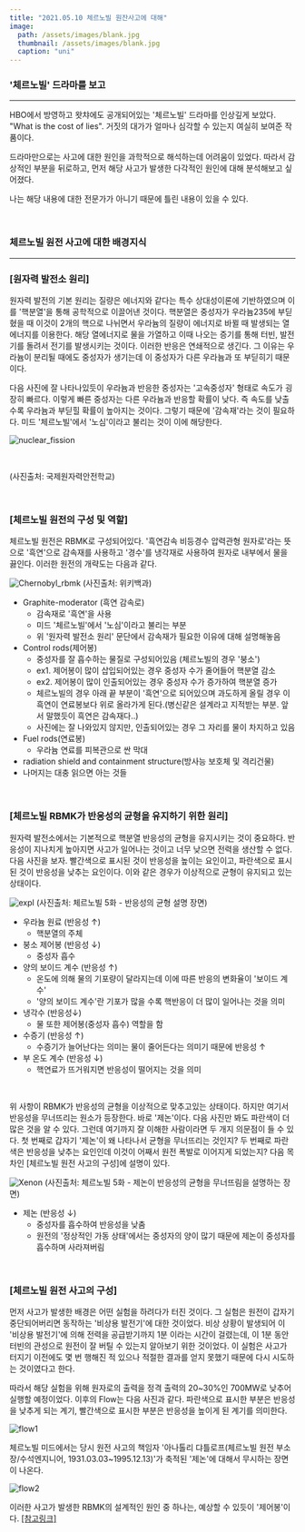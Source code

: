 ```yaml
---
title: "2021.05.10 체르노빌 원잔사고에 대해"
image: 
  path: /assets/images/blank.jpg
  thumbnail: /assets/images/blank.jpg
  caption: "uni"
---
```



### '체르노빌' 드라마를 보고
----

HBO에서 방영하고 왓챠에도 공개되어있는 '체르노빌' 드라마를 인상깊게 보았다. "What is the cost of lies". 거짓의 대가가 얼마나 심각할 수 있는지 여실히 보여준 작품이다. 

드라마만으로는 사고에 대한 원인을 과학적으로 해석하는데 어려움이 있었다. 따라서 감상적인 부분을 뒤로하고, 먼저 해당 사고가 발생한 다각적인 원인에 대해 분석해보고 싶어졌다.

나는 해당 내용에 대한 전문가가 아니기 때문에 틀린 내용이 있을 수 있다. 


<br>


### 체르노빌 원전 사고에 대한 배경지식
----

### [원자력 발전소 원리]

원자력 발전의 기본 원리는 질량은 에너지와 같다는 특수 상대성이론에 기반하였으며 이를 '핵분열'을 통해 공학적으로 이끌어낸 것이다. 핵분열은 중성자가 우라늄235에 부딛혔을 때 이것이 2개의 핵으로 나뉘면서 우라늄의 질량이 에너지로 바뀔 때 발생되는 열에너지를 이용한다. 해당 열에너지로 물을 가열하고 이때 나오는 증기를 통해 터빈, 발전기를 돌려서 전기를 발생시키는 것이다. 이러한 반응은 연쇄적으로 생긴다. 그 이유는 우라늄이 분리될 때에도 중성자가 생기는데 이 중성자가 다른 우라늄과 또 부딛히기 때문이다.

다음 사진에 잘 나타나있듯이 우라늄과 반응한 중성자는 '고속중성자' 형태로 속도가 굉장히 빠르다. 이렇게 빠른 중성자는 다른 우라늄과 반응할 확률이 낮다. 즉 속도를 낮출수록 우라늄과 부딛힐 확률이 높아지는 것이다. 그렇기 때문에 '감속재'라는 것이 필요하다. 미드 '체르노빌'에서 '노심'이라고 불리는 것이 이에 해당한다.

![nuclear_fission](https://jylab.github.io/assets/images/Chernobyl/nuclear_fission.png)

<br>

(사진출처: 국제원자력안전학교)

<br>

### [체르노빌 원전의 구성 및 역할]

체르노빌 원전은 RBMK로 구성되어있다. '흑연감속 비등경수 압력관형 원자로'라는 뜻으로 '흑연'으로 감속재를 사용하고 '경수'를 냉각재로 사용하여 원자로 내부에서 물을 끓인다. 이러한 원전의 개략도는 다음과 같다. 

![Chernobyl_rbmk](https://jylab.github.io/assets/images/Chernobyl/rbmk_reactor.png)
(사진출처: 위키백과)

- Graphite-moderator (흑연 감속로)
  + 감속재로 '흑연'을 사용
  + 미드 '체르노빌'에서 '노심'이라고 불리는 부분
  + 위 '원자력 발전소 원리' 문단에서 감속재가 필요한 이유에 대해 설명해놓음 
- Control rods(제어봉)
  + 중성자를 잘 흡수하는 물질로 구성되어있음 (체르노빌의 경우 '붕소')
  + ex1. 제어봉이 많이 삽입되어있는 경우 중성자 수가 줄어들어 핵분열 감소
  + ex2. 제어봉이 많이 인출되어있는 경우 중성자 수가 증가하여 핵분열 증가
  + 체르노빌의 경우 아래 끝 부분이 '흑연'으로 되어있으며 과도하게 올릴 경우 이 흑연이 연료봉보다 위로 올라가게 된다.(병신같은 설계라고 지적받는 부분. 앞서 말했듯이 흑연은 감속재다..)
  + 사진에는 잘 나와있지 않지만, 인출되어있는 경우 그 자리를 물이 차지하고 있음
- Fuel rods(연료봉)
  + 우라늄 연료를 피복관으로 싼 막대
- radiation shield and containment structure(방사능 보호체 및 격리건물)
- 나머지는 대충 읽으면 아는 것들


<br>

### [체르노빌 RBMK가 반응성의 균형을 유지하기 위한 원리]

원자력 발전소에서는 기본적으로 핵분열 반응성의 균형을 유지시키는 것이 중요하다. 반응성이 지나치게 높아지면 사고가 일어나는 것이고 너무 낮으면 전력을 생산할 수 없다. 다음 사진을 보자. 빨간색으로 표시된 것이 반응성을 높이는 요인이고, 파란색으로 표시된 것이 반응성을 낮추는 요인이다. 이와 같은 경우가 이상적으로 균형이 유지되고 있는 상태이다.

![expl](https://jylab.github.io/assets/images/Chernobyl/expl.png)
(사진출처: 체르노빌 5화 - 반응성의 균형 설명 장면)

- 우라늄 원료 (반응성 ↑)
  + 핵분열의 주체
- 붕소 제어봉 (반응성 ↓)
  + 중성자 흡수
- 양의 보이드 계수 (반응성 ↑)
  + 온도에 의해 물의 기포량이 달라지는데 이에 따른 반응의 변화율이 '보이드 계수'
  + '양의 보이드 계수'란 기포가 많을 수록 핵반응이 더 많이 일어나는 것을 의미
- 냉각수 (반응성↓)
  + 물 또한 제어봉(중성자 흡수) 역할을 함 
- 수증기 (반응성 ↑)
  + 수증기가 늘어난다는 의미는 물이 줄어든다는 의미기 때문에 반응성 ↑
- 부 온도 계수 (반응성 ↓)
  + 핵연료가 뜨거워지면 반응성이 떨어지는 것을 의미

<br>

위 사항이 RBMK가 반응성의 균형을 이상적으로 맞추고있는 상태이다. 하지만 여기서 반응성을 무너뜨리는 원소가 등장한다. 바로 '제논'이다. 다음 사진만 봐도 파란색이 더 많은 것을 알 수 있다. 그런데 여기까지 잘 이해한 사람이라면 두 개지 의문점이 들 수 있다. 첫 번째로 갑자기 '제논'이 왜 나타나서 균형을 무너뜨리는 것인지? 두 번째로 파란색은 반응성을 낮추는 요인인데 이것이 어째서 원전 폭발로 이어지게 되었는지? 다음 목차인 [체르노빌 원전 사고의 구성]에 설명이 있다.

![Xenon](https://jylab.github.io/assets/images/Chernobyl/Xenon.png)
(사진출처: 체르노빌 5화 - 제논이 반응성의 균형을 무너뜨림을 설명하는 장면)

- 제논 (반응성 ↓)
  + 중성자를 흡수하여 반응성을 낮춤
  + 원전의 '정상적인 가동 상태'에서는 중성자의 양이 많기 때문에 제논이 중성자를 흡수하며 사라져버림


<br>


### [체르노빌 원전 사고의 구성]

먼저 사고가 발생한 배경은 어떤 실험을 하려다가 터진 것이다. 그 실험은 원전이 갑자기 중단되어버리면 동작하는 '비상용 발전기'에 대한 것이었다. 비상 상황이 발생되어 이 '비상용 발전기'에 의해 전력을 공급받기까지 1분 이라는 시간이 걸렸는데, 이 1분 동안 터빈의 관성으로 원전이 잘 버틸 수 있는지 알아보기 위한 것이었다. 이 실험은 사고가 터지기 이전에도 몇 번 행해진 적 있으나 적절한 결과를 얻지 못했기 때문에 다시 시도하는 것이였다고 한다. 

따라서 해당 실험을 위해 원자로의 출력을 정격 출력의 20~30%인 700MW로 낮추어 실행할 예정이었다.
이후의 Flow는 다음 사진과 같다. 파란색으로 표시한 부분은 반응성을 낮추게 되는 계기, 빨간색으로 표시한 부분은 반응성을 높이게 된 계기를 의미한다.

![flow1](https://jylab.github.io/assets/images/Chernobyl/accident1.png)


체르노빌 미드에서는 당시 원전 사고의 책임자 '아나톨리 댜틀로프(체르노빌 원전 부소장/수석엔지니어, 1931.03.03~1995.12.13)'가 축적된 '제논'에 대해서 무시하는 장면이 나온다.


![flow2](https://jylab.github.io/assets/images/Chernobyl/accident2.png)

이러한 사고가 발생한 RBMK의 설계적인 원인 중 하나는, 예상할 수 있듯이 '제어봉'이다. [[참고링크]](http://www-formal.stanford.edu/jmc/progress/chernobyl.html)  
